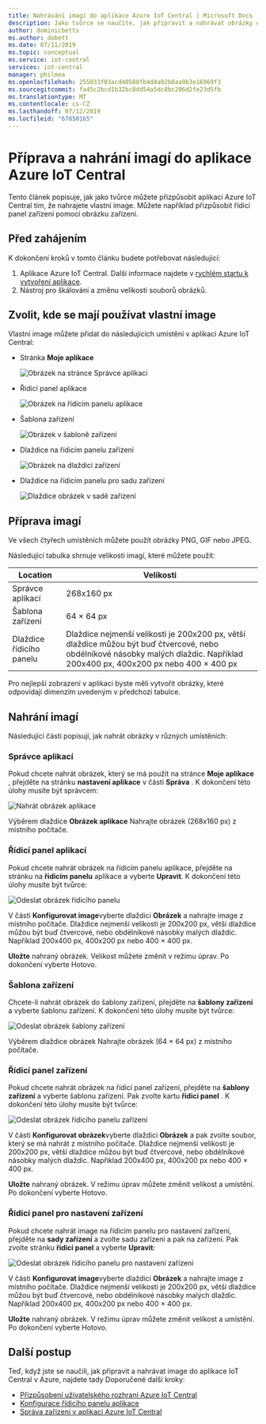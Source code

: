 ```yaml
---
title: Nahrávání imagí do aplikace Azure IoT Central | Microsoft Docs
description: Jako tvůrce se naučíte, jak připravit a nahrávat obrázky do aplikace Azure IoT Central.
author: dominicbetts
ms.author: dobett
ms.date: 07/11/2019
ms.topic: conceptual
ms.service: iot-central
services: iot-central
manager: philmea
ms.openlocfilehash: 255033f03acd40580fb4d4a92b0aa9b3e16969f3
ms.sourcegitcommit: fa45c2bcd1b32bc8dd54a5dc8bc206d2fe23d5fb
ms.translationtype: MT
ms.contentlocale: cs-CZ
ms.lasthandoff: 07/12/2019
ms.locfileid: "67850165"
---
```

# <a name="prepare-and-upload-images-to-your-azure-iot-central-application"></a>Příprava a nahrání imagí do aplikace Azure IoT Central

Tento článek popisuje, jak jako tvůrce můžete přizpůsobit aplikaci Azure IoT Central tím, že nahrajete vlastní image. Můžete například přizpůsobit řídicí panel zařízení pomocí obrázku zařízení.

## <a name="before-you-begin"></a>Před zahájením

K dokončení kroků v tomto článku budete potřebovat následující:

1. Aplikace Azure IoT Central. Další informace najdete v [rychlém startu k vytvoření aplikace](quick-deploy-iot-central.md).
1. Nástroj pro škálování a změnu velikosti souborů obrázků.

## <a name="choose-where-to-use-custom-images"></a>Zvolit, kde se mají používat vlastní image

Vlastní image můžete přidat do následujících umístění v aplikaci Azure IoT Central:

* Stránka **Moje aplikace**

    ![Obrázek na stránce Správce aplikací](media/howto-prepare-images/applicationmanager.png)

* Řídicí panel aplikace

    ![Obrázek na řídicím panelu aplikace](media/howto-prepare-images/homepage.png)

* Šablona zařízení

    ![Obrázek v šabloně zařízení](media/howto-prepare-images/devicetemplate.png)

* Dlaždice na řídicím panelu zařízení

    ![Obrázek na dlaždici zařízení](media/howto-prepare-images/devicetile.png)

* Dlaždice na řídicím panelu pro sadu zařízení

    ![Dlaždice obrázek v sadě zařízení](media/howto-prepare-images/devicesettile.png)

## <a name="prepare-the-images"></a>Příprava imagí

Ve všech čtyřech umístěních můžete použít obrázky PNG, GIF nebo JPEG.

Následující tabulka shrnuje velikosti imagí, které můžete použít:

| Location | Velikosti |
| -------- | ------ |
| Správce aplikací | 268x160 px |
| Šablona zařízení | 64 × 64 px |
| Dlaždice řídicího panelu | Dlaždice nejmenší velikosti je 200x200 px, větší dlaždice můžou být buď čtvercové, nebo obdélníkové násobky malých dlaždic. Například 200x400 px, 400x200 px nebo 400 × 400 px |

Pro nejlepší zobrazení v aplikaci byste měli vytvořit obrázky, které odpovídají dimenzím uvedeným v předchozí tabulce.

## <a name="upload-the-images"></a>Nahrání imagí

Následující části popisují, jak nahrát obrázky v různých umístěních:

### <a name="application-manager"></a>Správce aplikací

Pokud chcete nahrát obrázek, který se má použít na stránce **Moje aplikace** , přejděte na stránku **nastavení aplikace** v části **Správa** . K dokončení této úlohy musíte být správcem:

![Nahrát obrázek aplikace](media/howto-prepare-images/uploadapplicationmanager.png)

Výběrem dlaždice **Obrázek aplikace** Nahrajte obrázek (268x160 px) z místního počítače.

### <a name="application-dashboard"></a>Řídicí panel aplikací

Pokud chcete nahrát obrázek na řídicím panelu aplikace, přejděte na stránku na **řídicím panelu** aplikace a vyberte **Upravit**. K dokončení této úlohy musíte být tvůrce:

![Odeslat obrázek řídicího panelu](media/howto-prepare-images/uploadhomepage.png)

V části **Konfigurovat image**vyberte dlaždici **Obrázek** a nahrajte image z místního počítače. Dlaždice nejmenší velikosti je 200x200 px, větší dlaždice můžou být buď čtvercové, nebo obdélníkové násobky malých dlaždic. Například 200x400 px, 400x200 px nebo 400 × 400 px.

**Uložte** nahraný obrázek. Velikost můžete změnit v režimu úprav. Po  dokončení vyberte Hotovo.

### <a name="device-template"></a>Šablona zařízení

Chcete-li nahrát obrázek do šablony zařízení, přejděte na **šablony zařízení** a vyberte šablonu zařízení. K dokončení této úlohy musíte být tvůrce:

![Odeslat obrázek šablony zařízení](media/howto-prepare-images/uploaddevicetemplate.png)

Výběrem dlaždice obrázek Nahrajte obrázek (64 × 64 px) z místního počítače.

### <a name="device-dashboard"></a>Řídicí panel zařízení

Pokud chcete nahrát obrázek na řídicí panel zařízení, přejděte na **šablony zařízení** a vyberte šablonu zařízení. Pak zvolte kartu **řídicí panel** . K dokončení této úlohy musíte být tvůrce:

![Odeslat obrázek řídicího panelu zařízení](media/howto-prepare-images/uploaddevicedashboard.png)

V části **Konfigurovat obrázek**vyberte dlaždici **Obrázek** a pak zvolte soubor, který se má nahrát z místního počítače. Dlaždice nejmenší velikosti je 200x200 px, větší dlaždice můžou být buď čtvercové, nebo obdélníkové násobky malých dlaždic. Například 200x400 px, 400x200 px nebo 400 × 400 px.

**Uložte** nahraný obrázek. V režimu úprav můžete změnit velikost a umístění. Po  dokončení vyberte Hotovo.

### <a name="device-set-dashboard"></a>Řídicí panel pro nastavení zařízení

Pokud chcete nahrát image na řídicím panelu pro nastavení zařízení, přejděte na **sady zařízení** a zvolte sadu zařízení a pak na zařízení. Pak zvolte stránku **řídicí panel** a vyberte **Upravit**:

![Odeslat obrázek řídicího panelu pro nastavení zařízení](media/howto-prepare-images/uploaddevicesetdashboard.png)

V části **Konfigurovat image**vyberte dlaždici **Obrázek** a nahrajte image z místního počítače. Dlaždice nejmenší velikosti je 200x200 px, větší dlaždice můžou být buď čtvercové, nebo obdélníkové násobky malých dlaždic. Například 200x400 px, 400x200 px nebo 400 × 400 px.

**Uložte** nahraný obrázek. V režimu úprav můžete změnit velikost a umístění. Po  dokončení vyberte Hotovo.

## <a name="next-steps"></a>Další postup

Teď, když jste se naučili, jak připravit a nahrávat image do aplikace IoT Central v Azure, najdete tady Doporučené další kroky:

* [Přizpůsobení uživatelského rozhraní Azure IoT Central](./howto-customize-ui.md)
* [Konfigurace řídicího panelu aplikace](./howto-configure-homepage.md)
* [Správa zařízení v aplikaci Azure IoT Central](howto-manage-devices.md)